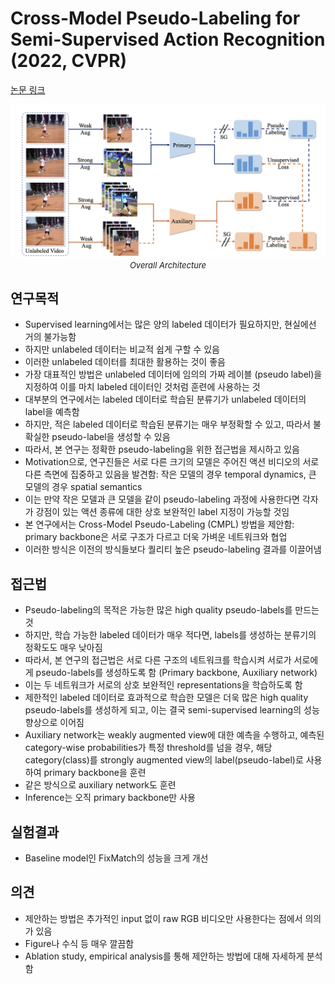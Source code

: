 # Cross-Model Pseudo-Labeling for Semi-Supervised Action Recognition (2022, CVPR)

[논문 링크](https://openaccess.thecvf.com/content/CVPR2022/html/Xu_Cross-Model_Pseudo-Labeling_for_Semi-Supervised_Action_Recognition_CVPR_2022_paper.html)

<p align="center">
    <img width="600" alt='fig1' src="./img/13_01_01.png?raw=true"></br>
    <em><font size=2>Overall Architecture</font></em>
</p>

## 연구목적
- Supervised learning에서는 많은 양의 labeled 데이터가 필요하지만, 현실에선 거의 불가능함 
- 하지만 unlabeled 데이터는 비교적 쉽게 구할 수 있음 
- 이러한 unlabeled 데이터를 최대한 활용하는 것이 좋음 
- 가장 대표적인 방법은 unlabeled 데이터에 임의의 가짜 레이블 (pseudo label)을 지정하여 이를 마치 labeled 데이터인 것처럼 훈련에 사용하는 것 
- 대부분의 연구에서는 labeled 데이터로 학습된 분류기가 unlabeled 데이터의 label을 예측함 
- 하지만, 적은 labeled 데이터로 학습된 분류기는 매우 부정확할 수 있고, 따라서 불확실한 pseudo-label을 생성할 수 있음 
- 따라서, 본 연구는 정확한 pseudo-labeling을 위한 접근법을 제시하고 있음 
- Motivation으로, 연구진들은 서로 다른 크기의 모델은 주어진 액션 비디오의 서로 다른 측면에 집중하고 있음을 발견함: 작은 모델의 경우 temporal dynamics, 큰 모델의 경우 spatial semantics 
- 이는 만약 작은 모델과 큰 모델을 같이 pseudo-labeling 과정에 사용한다면 각자가 강점이 있는 액션 종류에 대한 상호 보완적인 label 지정이 가능할 것임 
- 본 연구에서는 Cross-Model Pseudo-Labeling (CMPL) 방법을 제안함: primary backbone은 서로 구조가 다르고 더욱 가벼운 네트워크와 협업 
- 이러한 방식은 이전의 방식들보다 퀄리티 높은 pseudo-labeling 결과를 이끌어냄

## 접근법
- Pseudo-labeling의 목적은 가능한 많은 high quality pseudo-labels를 만드는 것 
- 하지만, 학습 가능한 labeled 데이터가 매우 적다면, labels를 생성하는 분류기의 정확도도 매우 낮아짐 
- 따라서, 본 연구의 접근법은 서로 다른 구조의 네트워크를 학습시켜 서로가 서로에게 pseudo-labels를 생성하도록 함 (Primary backbone, Auxiliary network) 
- 이는 두 네트워크가 서로의 상호 보완적인 representations을 학습하도록 함 
- 제한적인 labeled 데이터로 효과적으로 학습한 모델은 더욱 많은 high quality pseudo-labels를 생성하게 되고, 이는 결국 semi-supervised learning의 성능 향상으로 이어짐 
- Auxiliary network는 weakly augmented view에 대한 예측을 수행하고, 예측된 category-wise probabilities가 특정 threshold를 넘을 경우, 해당 category(class)를 strongly augmented view의 label(pseudo-label)로 사용하여 primary backbone을 훈련 
- 같은 방식으로 auxiliary network도 훈련 
- Inference는 오직 primary backbone만 사용 

## 실험결과
- Baseline model인 FixMatch의 성능을 크게 개선

## 의견
- 제안하는 방법은 추가적인 input 없이 raw RGB 비디오만 사용한다는 점에서 의의가 있음 
- Figure나 수식 등 매우 깔끔함 
- Ablation study, empirical analysis를 통해 제안하는 방법에 대해 자세하게 분석함 
